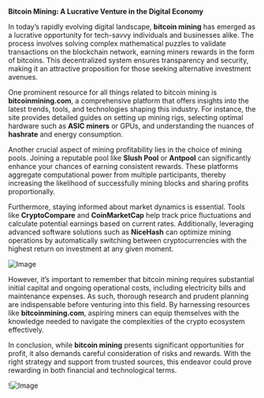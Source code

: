 **Bitcoin Mining: A Lucrative Venture in the Digital Economy**

In today’s rapidly evolving digital landscape, **bitcoin mining** has emerged as a lucrative opportunity for tech-savvy individuals and businesses alike. The process involves solving complex mathematical puzzles to validate transactions on the blockchain network, earning miners rewards in the form of bitcoins. This decentralized system ensures transparency and security, making it an attractive proposition for those seeking alternative investment avenues.

One prominent resource for all things related to bitcoin mining is **bitcoinmining.com**, a comprehensive platform that offers insights into the latest trends, tools, and technologies shaping this industry. For instance, the site provides detailed guides on setting up mining rigs, selecting optimal hardware such as **ASIC miners** or GPUs, and understanding the nuances of **hashrate** and energy consumption.

Another crucial aspect of mining profitability lies in the choice of mining pools. Joining a reputable pool like **Slush Pool** or **Antpool** can significantly enhance your chances of earning consistent rewards. These platforms aggregate computational power from multiple participants, thereby increasing the likelihood of successfully mining blocks and sharing profits proportionally.

Furthermore, staying informed about market dynamics is essential. Tools like **CryptoCompare** and **CoinMarketCap** help track price fluctuations and calculate potential earnings based on current rates. Additionally, leveraging advanced software solutions such as **NiceHash** can optimize mining operations by automatically switching between cryptocurrencies with the highest return on investment at any given moment.

![Image](https://github.com/user-attachments/assets/b6e7b7a2-655e-4d44-8baa-20c566a3cb65)

However, it’s important to remember that bitcoin mining requires substantial initial capital and ongoing operational costs, including electricity bills and maintenance expenses. As such, thorough research and prudent planning are indispensable before venturing into this field. By harnessing resources like **bitcoinmining.com**, aspiring miners can equip themselves with the knowledge needed to navigate the complexities of the crypto ecosystem effectively.

In conclusion, while **bitcoin mining** presents significant opportunities for profit, it also demands careful consideration of risks and rewards. With the right strategy and support from trusted sources, this endeavor could prove rewarding in both financial and technological terms.

!![Image](https://github.com/user-attachments/assets/b6e7b7a2-655e-4d44-8baa-20c566a3cb65)